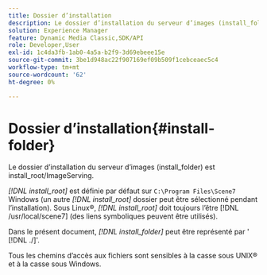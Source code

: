 ```yaml
---
title: Dossier d’installation
description: Le dossier d’installation du serveur d’images (install_folder) est install_root/ImageServing.
solution: Experience Manager
feature: Dynamic Media Classic,SDK/API
role: Developer,User
exl-id: 1c4da3fb-1ab0-4a5a-b2f9-3d69ebeee15e
source-git-commit: 3be1d948ac22f907169ef09b509f1cebceaec5c4
workflow-type: tm+mt
source-wordcount: '62'
ht-degree: 0%

---
```


# Dossier d’installation{#install-folder}

Le dossier d’installation du serveur d’images (install_folder) est install_root/ImageServing.

*[!DNL install_root]* est définie par défaut sur `C:\Program Files\Scene7` Windows (un autre *[!DNL install_root]* dossier peut être sélectionné pendant l’installation). Sous Linux®, *[!DNL install_root]* doit toujours l’être [!DNL /usr/local/scene7] (des liens symboliques peuvent être utilisés).

Dans le présent document, *[!DNL install_folder]* peut être représenté par &#39; [!DNL ./]&#39;.

Tous les chemins d’accès aux fichiers sont sensibles à la casse sous UNIX® et à la casse sous Windows.
